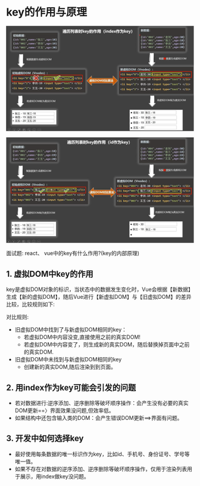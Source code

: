 # key的作用与原理

![index作为key](key_1.png)

![id作为key](key_2.png)

面试题: react、 vue中的key有什么作用?(key的内部原理)

## 1. 虚拟DOM中key的作用

key是虚拟DOM对象的标识，当状态中的数据发生变化时，Vue会根据【新数据】生成【新的虚拟DOM】，随后Vue进行【新虚拟DOM】与【旧虚拟DOM】的差异比较，比较规则如下:

对比规则:

- 旧虚拟DOM中找到了与新虚拟DOM相同的key：
  - 若虚拟DOM中内容没变,直接使用之前的真实DOM!
  - 若虚拟DOM中内容变了，则生成新的真实DOM，随后替换掉页面中之前的真实DOM.
- 旧虚拟DOM中未找到与新虚拟DOM相同的key
  - 创建新的真实DOM,随后渲染到到页面。

## 2. 用index作为key可能会引发的问题

- 若对数据进行:逆序添加、逆序删除等破坏顺序操作：会产生没有必要的真实DOM更新==〉界面效果没问题,但效率低。
- 如果结构中还包含输入类的DOM：会产生错误DOM更新==>界面有问题。

## 3. 开发中如何选择key

- 最好使用每条数据的唯一标识作为key，比如id、手机号、身份证号、学号等唯一值。
- 如果不存在对数据的逆序添加、逆序删除等破坏顺序操作，仅用于渲染列表用于展示，用index做key没问题。
